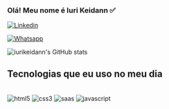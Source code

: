 ### Olá! Meu nome é Iuri Keidann ✅

[![Linkedin](https://img.shields.io/badge/LinkedIn-0077B5?style=for-the-badge&logo=linkedin&logoColor=white)](https://www.linkedin.com/in/iuri-miritz-keidann-9121a015a/)

[![Whatsapp](https://img.shields.io/badge/WhatsApp-25D366?style=for-the-badge&logo=whatsapp&logoColor=white)](https://api.whatsapp.com/send?phone=5553984162819&text-Quero%20fazer%20um%20agendamento%20hoje!)

![iurikeidann's GitHub stats](https://github-readme-stats.vercel.app/api?username=iurikeidann&show_icons=true&theme=dark)

## Tecnologias que eu uso no meu dia

<div style="siplay: inline_block"><br>
  <img align="center" alt="html5" src="https://img.shields.io/badge/HTML5-E34F26?style=for-the-badge&logo=html5&logoColor=white" />
  <img align="center" alt="css3" src="https://img.shields.io/badge/CSS3-1572B6?style=for-the-badge&logo=css3&logoColor=white" />
  <img align="center" alt="saas" src="https://img.shields.io/badge/Sass-CC6699?style=for-the-badge&logo=sass&logoColor=white" />
  <img align="center" alt="javascript" src="https://img.shields.io/badge/JavaScript-F7DF1E?style=for-the-badge&logo=javascript&logoColor=black" />
